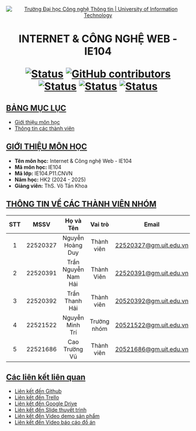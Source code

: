 <a id="top"></a>

<!-- Banner -->
<p align="center">
  <a href="https://www.uit.edu.vn/" title="Trường Đại học Công nghệ Thông tin" style="border: none;">
    <img src="https://www.uit.edu.vn/sites/vi/files/banner_uit.png" alt="Trường Đại học Công nghệ Thông tin | University of Information Technology">
  </a>
</p>

<h1 align="center"><b>INTERNET & CÔNG NGHỆ WEB - IE104</b></h>

[![Status](https://img.shields.io/badge/status-working-green?style=flat-square)](https://github.com/fromuit/IE104.P11.CNVN)
[![GitHub contributors](https://img.shields.io/github/contributors/fromuit/IE104.P11.CNVN?style=flat-square)](https://github.com/fromuit/IE104.P11.CNVN/graphs/contributors)
[![Status](https://img.shields.io/badge/language-html-orange?style=flat-square)](https://www.w3schools.com/html/)
[![Status](https://img.shields.io/badge/language-scss-pink?style=flat-square)](https://sass-lang.com)
[![Status](https://img.shields.io/badge/language-js-yellow?style=flat-square)](https://www.w3schools.com/js/)


## [BẢNG MỤC LỤC](#top)
* [Giới thiệu môn học](#giới-thiệu-môn-học)
* [Thông tin các thành viên](#thông-tin-về-các-thành-viên-nhóm)

## [GIỚI THIỆU MÔN HỌC](#top)
* **Tên môn học:** Internet & Công nghệ Web - IE104
* **Mã môn học:** IE104
* **Mã lớp:** IE104.P11.CNVN
* **Năm học:** HK2 (2024 - 2025)
* **Giảng viên:** ThS. Võ Tấn Khoa

## [THÔNG TIN VỀ CÁC THÀNH VIÊN NHÓM](#top)

| STT    | MSSV          | Họ và Tên                |Vai trò    | Email                    |
| :----: |:-------------:| :-----------------------:|:---------:|:-------------------------:
| 1      | 22520327      | Nguyễn Hoàng Duy         | Thành viên| 22520327@gm.uit.edu.vn   |
| 2      | 22520391      | Trần Nguyễn Nam Hải      | Thành Viên| 22520391@gm.uit.edu.vn   |
| 3      | 22520392      | Trần Thanh Hải           | Thành viên| 20520392@gm.uit.edu.vn   |
| 4      | 22521522      | Nguyễn Minh Trí          |Trưởng nhóm| 20521522@gm.uit.edu.vn   |
| 5      | 22521686      | Cao Trường Vũ            | Thành viên| 20521686@gm.uit.edu.vn   |

## [Các liên kết liên quan](#top)
- [Liên kết đến Github](https://github.com/fromuit/IE104.P11.CNVN)
- [Liên kết đến Trello](https://trello.com/invite/b/66ea4c00ba97ce3a04060dce/ATTI0e05265d8bd636f65a523f9d44eef29aEAC2AC11/bảng-phan-cong)
- [Liên kết đến Google Drive](https://drive.google.com/drive/folders/1UObvQ4juDKABkYZa5pk76w37IW8F0P9P?usp=sharing)
- [Liên kết đến Slide thuyết trình](https://www.canva.com/design/DAGZhKU0AnA/THjuyewz97a2dNZwYQcoQg/edit?utm_content=DAGZhKU0AnA&utm_campaign=designshare&utm_medium=link2&utm_source=sharebutton)
- [Liên kết đến Video demo sản phẩm](https://youtu.be/v57VyYUDWtI)
- [Liên kết đến Video báo cáo đồ án](https://youtu.be/gRO1VHi2vIo)
